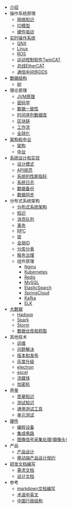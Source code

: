 * [介绍](README.md)
* 操作系统原理
  * [网络知识](os/net.md)
  * [IO模型](os/io.md)
  * [硬件驱动](os/driver.md)
* [实时操作系统](rtos/SUMMARY.md)
  * [QNX](rtos/qnx.md)
  * [Linux](rtos/linux.md)
  * [ROS](rtos/ros.md)
  * [运动控制软件TwinCAT](rtos/twincat.md)
  * [总线EtherCAT](rtos/ethercat.md)
  * [通信中间件DDS](rtos/dds.md)
* [数据结构](ds/SUMMARY.md)
  * [树](ds/tree.md)
* 理论原理
  * [JVM原理](theory/jvm.md)
  * [密码学](theory/cryptography.md)
  * [数据一致性](theory/data.md)
  * [时间序列数据库](theory/tsdb.md)
  * [区块链](theory/block-chain.md)
  * [工作流](theory/workflow.md)
  * [全球化](theory/g11n.md)
* [架构和中台](arch/SUMMARY.md)
    * [架构](arch/arch.md)
    * [中台](arch/zt.md)
* [系统设计和实现](sys/SUMMARY.md)
    * [设计模式](sys/dp.md)
    * [API规范](sys/api.md)
    * [系统的性能指标](sys/perf.md)
    * [系统日志](sys/log.md)
    * [数据备份](sys/dataBackup.md)
    * [数据同步](sys/dataSync.md)
* 分布式系统架构
  * [分布式系统架构](distarch/SUMMARY.md)
  * [知识](distarch/kb.md)
  * [消息队列](distarch/mq.md)
  * [事务](distarch/transaction.md)
  * [RPC](distarch/rpc.md)
  * [锁](distarch/locker.md)
  * [全局ID](distarch/globalid.md)
  * [分库分表](distarch/db.md)
  * [服务治理](distarch/sg/SUMMARY.md)
  * 组件原理
    * [Nginx](distarch/component/nginx.md)
    * [Kubernetes](distarch/component/kubernetes.md)
    * [Redis](distarch/component/redis.md)
    * [MySQL](distarch/component/mysql.md)
    * [ElasticSearch](distarch/component/elasticsearch.md)
    * [SpringCloud](distarch/component/springcloud.md)
    * [Kafka](distarch/component/kafka.md)
    * [ELK](distarch/component/elk.md)
* [大数据](bigdata/SUMMARY.md)
  * [Hadoop](bigdata/Hadoop.md)
  * [Spark](bigdata/Spark.md)
  * [Storm](bigdata/Storm.md)
  * [数据仓库和抓取](bigdata/warehouse.md)
* 其他技术
  * [运维](common/ops.md)
  * [问题解决](common/toubleshooting.md)
  * [版本和发布](common/version.md)
  * [灰度升级](common/grayupgrade.md)
  * [electron](common/electron.md)
  * [excel](common/excel.md)
  * [流媒体](common/streammedia.md)
  * [加密机](common/encryptor.md)
* 质量
  * [质量知识](test/quality.md)
  * [测试知识](test/SUMMARY.md)
  * [通用测试工具](test/tool.md)
  * [单元测试](test/ut.md)
* [硬件](hardware/SUMMARY.md)
  * [编程设备](hardware/equipment.md)
  * [集成电路](hardware/ic.md)
  * [图像信号采集处理(摄像头)](hardware/image.md)
* 产品
  * [产品设计](product/design.md)
  * [移动端产品设计规约](product/mobile_spec.md)
* [研发文档编写](doc/SUMMARY.md)
  * [需求文档](doc/req.md)
  * [设计文档](doc/dev.md)
* 参考
  * [markdown文档编写](ref/markdown.md)
  * [术语中英文](ref/term.md)
  * [中国行政结构](ref/china.md)
